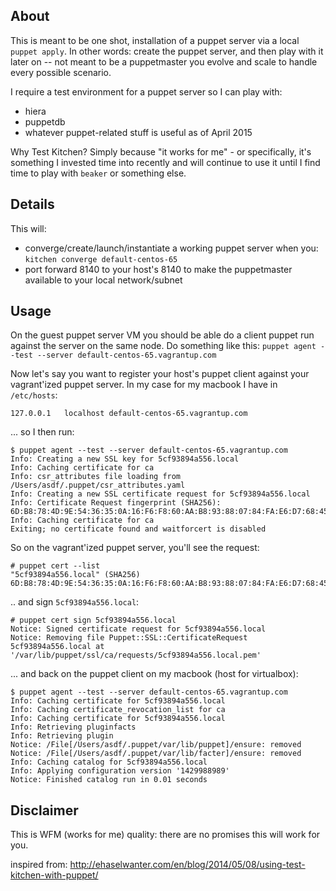 ## About

This is meant to be one shot, installation of a puppet server via a local `puppet apply`. In other words: create the puppet server, and then play with it later on -- not meant to be a puppetmaster you evolve and scale to handle every possible scenario.

I require a test environment for a puppet server so I can play with: 

* hiera
* puppetdb
* whatever puppet-related stuff is useful as of April 2015

Why Test Kitchen? Simply because "it works for me" - or specifically, it's something I invested time into recently and will continue to use it until I find time to play with `beaker` or something else.

## Details

This will:

* converge/create/launch/instantiate a working puppet server when you: `kitchen converge default-centos-65` 
* port forward 8140 to your host's 8140 to make the puppetmaster available to your local network/subnet


## Usage 

On the guest puppet server VM you should be able do a client puppet run against the server on the same node. Do something like this:
`puppet agent --test --server default-centos-65.vagrantup.com`

Now let's say you want to register your host's puppet client against your vagrant'ized puppet server. In my case for my macbook I have in `/etc/hosts`: 

    127.0.0.1	localhost default-centos-65.vagrantup.com 

... so I then run: 

    $ puppet agent --test --server default-centos-65.vagrantup.com 
    Info: Creating a new SSL key for 5cf93894a556.local
    Info: Caching certificate for ca
    Info: csr_attributes file loading from /Users/asdf/.puppet/csr_attributes.yaml
    Info: Creating a new SSL certificate request for 5cf93894a556.local
    Info: Certificate Request fingerprint (SHA256):       
    6D:B8:78:4D:9E:54:36:35:0A:16:F6:F8:60:AA:B8:93:88:07:84:FA:E6:D7:68:45:70:D8:A9:A8:81:32:E0:2C
    Info: Caching certificate for ca
    Exiting; no certificate found and waitforcert is disabled


So on the vagrant'ized puppet server, you'll see the request: 
  
    # puppet cert --list
    "5cf93894a556.local" (SHA256) 6D:B8:78:4D:9E:54:36:35:0A:16:F6:F8:60:AA:B8:93:88:07:84:FA:E6:D7:68:45:70:D8:A9:A8:81:32:E0:2C
  
.. and sign `5cf93894a556.local`:

    # puppet cert sign 5cf93894a556.local
    Notice: Signed certificate request for 5cf93894a556.local
    Notice: Removing file Puppet::SSL::CertificateRequest 5cf93894a556.local at '/var/lib/puppet/ssl/ca/requests/5cf93894a556.local.pem'

... and back on the puppet client on my macbook (host for virtualbox):

    $ puppet agent --test --server default-centos-65.vagrantup.com 
    Info: Caching certificate for 5cf93894a556.local
    Info: Caching certificate_revocation_list for ca
    Info: Caching certificate for 5cf93894a556.local
    Info: Retrieving pluginfacts
    Info: Retrieving plugin
    Notice: /File[/Users/asdf/.puppet/var/lib/puppet]/ensure: removed
    Notice: /File[/Users/asdf/.puppet/var/lib/facter]/ensure: removed
    Info: Caching catalog for 5cf93894a556.local
    Info: Applying configuration version '1429988989'
    Notice: Finished catalog run in 0.01 seconds
    
    
## Disclaimer

This is WFM (works for me) quality: there are no promises this will work for you. 


inspired from: http://ehaselwanter.com/en/blog/2014/05/08/using-test-kitchen-with-puppet/
